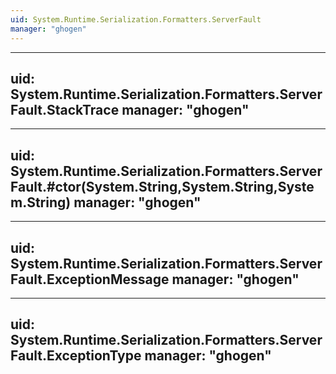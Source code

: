 ```yaml
---
uid: System.Runtime.Serialization.Formatters.ServerFault
manager: "ghogen"
---
```


---
uid: System.Runtime.Serialization.Formatters.ServerFault.StackTrace
manager: "ghogen"
---

---
uid: System.Runtime.Serialization.Formatters.ServerFault.#ctor(System.String,System.String,System.String)
manager: "ghogen"
---

---
uid: System.Runtime.Serialization.Formatters.ServerFault.ExceptionMessage
manager: "ghogen"
---

---
uid: System.Runtime.Serialization.Formatters.ServerFault.ExceptionType
manager: "ghogen"
---
